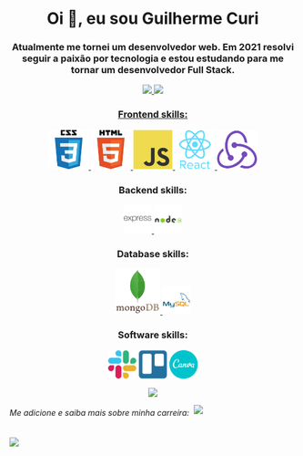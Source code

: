 <h1 align="center">Oi 👋, eu sou Guilherme Curi </h1>
<h3 align="center">Atualmente me tornei um desenvolvedor web. Em 2021 resolvi seguir a paixão por tecnologia e estou estudando para me tornar um desenvolvedor Full Stack.</h3>
  <div align="center">
  <a href="https://github.com/gscuri">
  <img height="130em" src="https://github-readme-stats.vercel.app/api?username=gscuri&show_icons=true&theme=tokyonight&include_all_commits=true&count_private=true"/>
  <img height="120em" src="https://github-readme-stats.vercel.app/api/top-langs/?username=gscuri&layout=compact&langs_count=7&theme=dark"/>
</div>
<div style="display: inline_block">
 
<p align="inline_block">
<p><h3 align="center">Frontend skills:</h3>
<p align="center"> <a href="https://www.w3schools.com/css/" target="_blank" rel="noreferrer"> <img src="https://raw.githubusercontent.com/devicons/devicon/master/icons/css3/css3-original-wordmark.svg" alt="css3" width="70" height="70"/> </a> <a href="https://www.w3.org/html/" target="_blank" rel="noreferrer"> <img src="https://raw.githubusercontent.com/devicons/devicon/master/icons/html5/html5-original-wordmark.svg" alt="html5" width="70" height="70"/> </a> <a href="https://developer.mozilla.org/en-US/docs/Web/JavaScript" target="_blank" rel="noreferrer"> <img src="https://raw.githubusercontent.com/devicons/devicon/master/icons/javascript/javascript-original.svg" alt="javascript" width="70" height="70"/> </a> <a href="https://reactjs.org/" target="_blank" rel="noreferrer"> <img src="https://raw.githubusercontent.com/devicons/devicon/master/icons/react/react-original-wordmark.svg" alt="react" width="70" height="70"/> </a> <a href="https://redux.js.org" target="_blank" rel="noreferrer"> <img src="https://raw.githubusercontent.com/devicons/devicon/master/icons/redux/redux-original.svg" alt="redux" width="70" height="70"/> </a> </p></p>

<p><h3 align="center">Backend skills:</h3>
<p align="center"> <a href="https://expressjs.com" target="_blank" rel="noreferrer"> <img src="https://raw.githubusercontent.com/devicons/devicon/master/icons/express/express-original-wordmark.svg" alt="express" width="50" height="50"/> </a> <a href="https://nodejs.org" target="_blank" rel="noreferrer"> <img src="https://raw.githubusercontent.com/devicons/devicon/master/icons/nodejs/nodejs-original-wordmark.svg" alt="nodejs" width="50" height="50"/> </a> </p></p>

<p><h3 align="center">Database skills:</h3>
<p align="center"> <a href="https://www.mongodb.com/" target="_blank" rel="noreferrer"> <img src="https://raw.githubusercontent.com/devicons/devicon/master/icons/mongodb/mongodb-original-wordmark.svg" alt="mongodb" width="80" height="80"/> </a> <a href="https://www.mysql.com/" target="_blank" rel="noreferrer"> <img src="https://raw.githubusercontent.com/devicons/devicon/master/icons/mysql/mysql-original-wordmark.svg" alt="mysql" width="50" height="50"/> </a> </p></p>

 <p><h3 align="center">Software skills:</h3>
  <p <img align="center" alt="Guilherme-VScode" height="50" width="50" src="https://raw.githubusercontent.com/devicons/devicon/master/icons/vscode/vscode-original.svg">
  <img align="center" alt="Guilherme-Slack" height="50" width="50" src="https://raw.githubusercontent.com/devicons/devicon/master/icons/slack/slack-original.svg">
  <img align="center" alt="Guilherme-Trello" height="50" width="50" src="https://raw.githubusercontent.com/devicons/devicon/master/icons/trello/trello-plain.svg">
  <img align="center" alt="Guilherme-Canva" height="50" width="50" src="https://raw.githubusercontent.com/devicons/devicon/master/icons/canva/canva-original.svg">
 
  </p></p></p>
 <p align="center" justify="center">
 <img align="center" width="420px" src="https://media.giphy.com/media/lnfzT3k8g7wpG/giphy.gif">
 <p><img align="right" width="180px" src="https://media.giphy.com/media/d9RbxjZ8QXesiYoerE/giphy.gif"></p> 
 </p>
  </div> 
<div> 
    <h6 align="left">Me adicione e saiba mais sobre minha carreira:</h6>
  <a href="https://www.linkedin.com/in/guilhermecuri/" target="_blank"><img src="https://img.shields.io/badge/-LinkedIn-%230077B5?style=for-the-badge&logo=linkedin&logoColor=white" target="_blank" width="150px" align="center"></a> 
</div>
  
